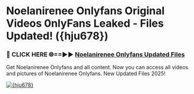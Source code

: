# Noelanirenee Onlyfans Original Videos 0nlyFans Leaked - Files Updated! ({hju678})

<h3>🔴 CLICK HERE 🌐==►► <a href="https://tinyurl.com/ms9xzufz" rel="nofollow">Noelanirenee Onlyfans Updated Files</a></h3>

Get Noelanirenee Onlyfans and all content. Now you can access all videos and pictures of Noelanirenee Onlyfans. New Updated Files 2025!

[![{hju678}](https://i.imgur.com/PQ7UWWw.gif)](https://tinyurl.com/ms9xzufz)